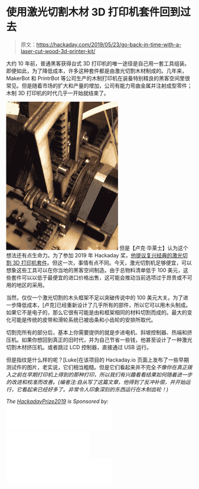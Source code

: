 # 使用激光切割木材 3D 打印机套件回到过去

> 原文：<https://hackaday.com/2019/05/23/go-back-in-time-with-a-laser-cut-wood-3d-printer-kit/>

大约 10 年前，普通黑客获得台式 3D 打印机的唯一途径是自己用一套工具组装。即便如此，为了降低成本，许多这种套件都是由激光切割木材制成的。几年来，MakerBot 和 PrintrBot 等公司生产的木制打印机在装备特别精良的黑客空间里很常见。但是随着市场的扩大和产量的增加，公司有能力弯曲金属并注射成型零件；木制 3D 打印机的时代几乎一开始就结束了。

[![](img/873dc42bbc752f15c33bdbb259b90746.png)](https://hackaday.com/wp-content/uploads/2019/05/wood3dp_detail.jpg) 但是【卢克·华莱士】认为这个想法还有点生命力。为了参加 2019 年 Hackaday 奖，[他提议复兴经典的激光切割 3D 打印机套件](https://hackaday.io/project/164156-lp3d-a-fully-lasercut-kit-3d-printer)。但这一次，事情有点不同。今天，激光切割机足够便宜，可以想象这些工具可以在你当地的黑客空间制造。由于总物料清单低于 100 美元，这些套件可以以低于最便宜的进口价格出售，这可能会推动当前选项过于昂贵或不可用的地区的采用。

当然，仅仅一个激光切割的木头框架不足以突破传说中的 100 美元大关。为了进一步降低成本，[卢克]已经重新设计了几乎所有的部件，所以它可以用木头制成。如果它不是电子的，那么它很有可能是由和框架相同的材料切割而成的。最大的变化可能是传统的皮带和滑轮系统已被齿条和小齿轮的安排所取代。

切割完所有的部分后，基本上你需要提供的就是步进电机、斜坡控制器、热端和挤压机。如果你想回到真正的旧时代，并为自己节省一些钱，他甚至设计了一种激光切割木材挤压机。或者跳过 LCD 控制器，直接通过 USB 运行。

但是指纹是什么样的呢？[Luke]在该项目的 Hackaday.io 页面上发布了一些早期测试件的图片，老实说，它们相当粗糙。但是它们看起来并不完全*不像你在真正拨入之前在早期打印机上得到的那种打印，所以我们有兴趣看看结果如何随着进一步的改进和校准而改善。(编者注:自从写了这篇文章，他得到了反冲补偿，并开始运行，它看起来已经好多了。非常令人印象深刻的东西运行在木制齿轮！)*

*The [HackadayPrize2019](https://prize.supplyframe.com) is Sponsored by: [![Supplyframe](img/79a7db035b8a2b6c2b7b0895c45b7de8.png)](https://supplyframe.com/)  [![Digi-Key](img/ba094a14c430ab81591a2abdc54a5363.png)](https://hackaday.io/digikey)  [![Microchip](img/5023ef0b7ff1aee311cba9b54a3ac9fe.png)](https://hackaday.io/microchip)*